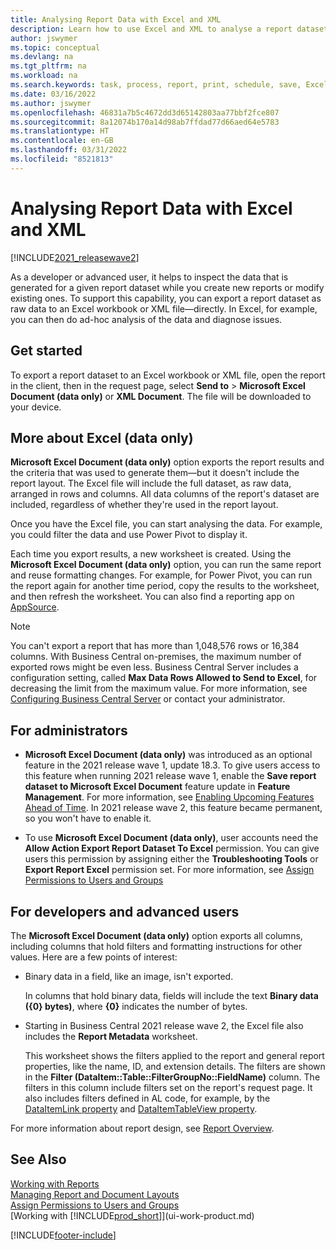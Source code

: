 ```yaml
---
title: Analysing Report Data with Excel and XML
description: Learn how to use Excel and XML to analyse a report dataset.
author: jswymer
ms.topic: conceptual
ms.devlang: na
ms.tgt_pltfrm: na
ms.workload: na
ms.search.keywords: task, process, report, print, schedule, save, Excel, PDF, Word, dataset
ms.date: 03/16/2022
ms.author: jswymer
ms.openlocfilehash: 46831a7b5c4672dd3d65142803aa77bbf2fce807
ms.sourcegitcommit: 8a12074b170a14d98ab7ffdad77d66aed64e5783
ms.translationtype: HT
ms.contentlocale: en-GB
ms.lasthandoff: 03/31/2022
ms.locfileid: "8521813"
---
```

# <a name="analyzing-report-data-with-excel-and-xml"></a>Analysing Report Data with Excel and XML

[!INCLUDE[2021_releasewave2](includes/2021_releasewave2.md)]

As a developer or advanced user, it helps to inspect the data that is generated for a given report dataset while you create new reports or modify existing ones. To support this capability, you can export a report dataset as raw data to an Excel workbook or XML file&mdash;directly. In Excel, for example, you can then do ad-hoc analysis of the data and diagnose issues.

## <a name="get-started"></a>Get started

To export a report dataset to an Excel workbook or XML file, open the report in the client, then in the request page, select **Send to** > **Microsoft Excel Document (data only)** or **XML Document**. The file will be downloaded to your device.

## <a name="more-about-excel-data-only"></a>More about Excel (data only)

**Microsoft Excel Document (data only)** option exports the report results and the criteria that was used to generate them&mdash;but it doesn't include the report layout. The Excel file will include the full dataset, as raw data, arranged in rows and columns. All data columns of the report's dataset are included, regardless of whether they're used in the report layout.

Once you have the Excel file, you can start analysing the data. For example, you could filter the data and use Power Pivot to display it.

Each time you export results, a new worksheet is created. Using the **Microsoft Excel Document (data only)** option, you can run the same report and reuse formatting changes. For example, for Power Pivot, you can run the report again for another time period, copy the results to the worksheet, and then refresh the worksheet. You can also find a reporting app on [AppSource](https://appsource.microsoft.com/).

> [!NOTE]
> You can't export a report that has more than 1,048,576 rows or 16,384 columns. With Business Central on-premises, the maximum number of exported rows might be even less. Business Central Server includes a configuration setting, called **Max Data Rows Allowed to Send to Excel**, for decreasing the limit from the maximum value. For more information, see [Configuring Business Central Server](/dynamics365/business-central/dev-itpro/administration/configure-server-instance#General) or contact your administrator.

## <a name="for-administrators"></a>For administrators

- **Microsoft Excel Document (data only)** was introduced as an optional feature in the 2021 release wave 1, update 18.3. To give users access to this feature when running 2021 release wave 1, enable the **Save report dataset to Microsoft Excel Document** feature update in **Feature Management**. For more information, see [Enabling Upcoming Features Ahead of Time](/dynamics365/business-central/dev-itpro/administration/feature-management). In 2021 release wave 2, this feature became permanent, so you won't have to enable it.

- To use **Microsoft Excel Document (data only)**, user accounts need the **Allow Action Export Report Dataset To Excel** permission. You can give users this permission by assigning either the **Troubleshooting Tools** or **Export Report Excel** permission set. For more information, see [Assign Permissions to Users and Groups](ui-define-granular-permissions.md)  

## <a name="for-developers-and-advanced-users"></a>For developers and advanced users

The **Microsoft Excel Document (data only)** option exports all columns, including columns that hold filters and formatting instructions for other values. Here are a few points of interest:

- Binary data in a field, like an image, isn't exported.

  In columns that hold binary data, fields will include the text **Binary data ({0} bytes)**, where **{0}** indicates the number of bytes.
- Starting in Business Central 2021 release wave 2, the Excel file also includes the **Report Metadata** worksheet.

  This worksheet shows the filters applied to the report and general report properties, like the name, ID, and extension details. The filters are shown in the **Filter (DataItem::Table::FilterGroupNo::FieldName)** column. The filters in this column include filters set on the report's request page. It also includes filters defined in AL code, for example, by the [DataItemLink property](/dynamics365/business-central/dev-itpro/developer/properties/devenv-dataitemlink-reports-property) and [DataItemTableView property](/dynamics365/business-central/dev-itpro/developer/properties/devenv-dataitemtableview-property).

For more information about report design, see [Report Overview](/dynamics365/business-central/dev-itpro/developer/devenv-reports).

## <a name="see-also"></a>See Also

[Working with Reports](ui-work-report.md)  
[Managing Report and Document Layouts](ui-manage-report-layouts.md)  
[Assign Permissions to Users and Groups](ui-define-granular-permissions.md)  
[Working with [!INCLUDE[prod_short](includes/prod_short.md)]](ui-work-product.md)

[!INCLUDE[footer-include](includes/footer-banner.md)]